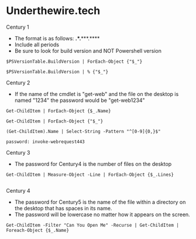 # Underthewire.tech

Century 1

- The format is as follows: **.*.*****.****
- Include all periods
- Be sure to look for build version and NOT Powershell version

```
$PSVersionTable.BuildVersion | ForEach-Object {"$_"}

$PSVersionTable.BuildVersion | % {"$_"}

```

Century 2

- If the name of the cmdlet is "get-web" and the file on the desktop is named "1234" the password would be "get-web1234"

```
Get-ChildItem | ForEach-Object {$_.Name}

Get-ChildItem | ForEach-Object {"$_"}

(Get-ChildItem).Name | Select-String -Pattern "^[0-9]{0,}$"

password: invoke-webrequest443
```

Century 3

- The password for Century4 is the number of files on the desktop

```
Get-ChildItem | Measure-Object -Line | ForEach-Object {$_.Lines}


```

Century 4

- The password for Century5 is the name of the file within a directory on the desktop that has spaces in its name.
- The password will be lowercase no matter how it appears on the screen.

```
Get-ChildItem -Filter "Can You Open Me" -Recurse | Get-ChildItem | Foreach-Object {$_.Name}
```


